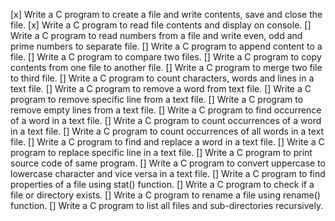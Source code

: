 [x] Write a C program to create a file and write contents, save and close the file.
[x] Write a C program to read file contents and display on console.
[] Write a C program to read numbers from a file and write even, odd and prime numbers to separate file.
[] Write a C program to append content to a file.
[] Write a C program to compare two files.
[] Write a C program to copy contents from one file to another file.
[] Write a C program to merge two file to third file.
[] Write a C program to count characters, words and lines in a text file.
[] Write a C program to remove a word from text file.
[] Write a C program to remove specific line from a text file.
[] Write a C program to remove empty lines from a text file.
[] Write a C program to find occurrence of a word in a text file.
[] Write a C program to count occurrences of a word in a text file.
[] Write a C program to count occurrences of all words in a text file.
[] Write a C program to find and replace a word in a text file.
[] Write a C program to replace specific line in a text file.
[] Write a C program to print source code of same program.
[] Write a C program to convert uppercase to lowercase character and vice versa in a text file.
[] Write a C program to find properties of a file using stat() function.
[] Write a C program to check if a file or directory exists.
[] Write a C program to rename a file using rename() function.
[] Write a C program to list all files and sub-directories recursively.
